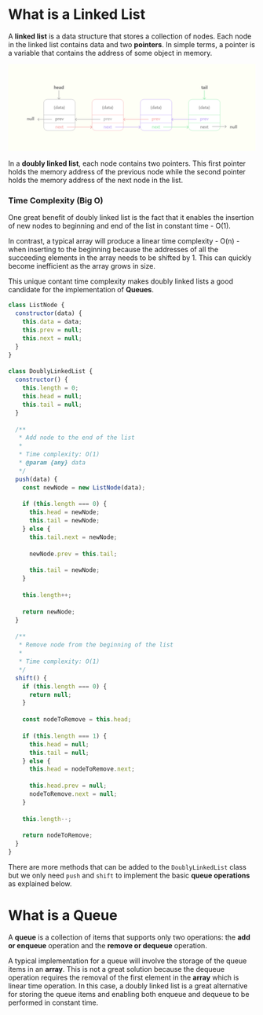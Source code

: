 # What is a Linked List

A **linked list** is a data structure that stores a collection of nodes. Each node in the linked list contains data and two **pointers**. In simple terms, a pointer is a variable that contains the address of some object in memory.

![Doubly Linked List](https://github.com/elishaking/tech-articles/blob/master/doubly%20linked%20lists.png?raw=true)

In a **doubly linked list**, each node contains two pointers. This first pointer holds the memory address of the previous node while the second pointer holds the memory address of the next node in the list.

### Time Complexity (Big O)

One great benefit of doubly linked list is the fact that it enables the insertion of new nodes to beginning and end of the list in constant time - O(1).

In contrast, a typical array will produce a linear time complexity - O(n) - when inserting to the beginning because the addresses of all the succeeding elements in the array needs to be shifted by 1. This can quickly become inefficient as the array grows in size.

This unique contant time complexity makes doubly linked lists a good candidate for the implementation of **Queues**.

```javascript
class ListNode {
  constructor(data) {
    this.data = data;
    this.prev = null;
    this.next = null;
  }
}

class DoublyLinkedList {
  constructor() {
    this.length = 0;
    this.head = null;
    this.tail = null;
  }

  /**
   * Add node to the end of the list
   *
   * Time complexity: O(1)
   * @param {any} data
   */
  push(data) {
    const newNode = new ListNode(data);

    if (this.length === 0) {
      this.head = newNode;
      this.tail = newNode;
    } else {
      this.tail.next = newNode;

      newNode.prev = this.tail;

      this.tail = newNode;
    }

    this.length++;

    return newNode;
  }

  /**
   * Remove node from the beginning of the list
   *
   * Time complexity: O(1)
   */
  shift() {
    if (this.length === 0) {
      return null;
    }

    const nodeToRemove = this.head;

    if (this.length === 1) {
      this.head = null;
      this.tail = null;
    } else {
      this.head = nodeToRemove.next;

      this.head.prev = null;
      nodeToRemove.next = null;
    }

    this.length--;

    return nodeToRemove;
  }
}
```

There are more methods that can be added to the `DoublyLinkedList` class but we only need `push` and `shift` to implement the basic **queue operations** as explained below.

# What is a Queue

A **queue** is a collection of items that supports only two operations: the **add or enqueue** operation and the **remove or dequeue** operation.

A typical implementation for a queue will involve the storage of the queue items in an **array**. This is not a great solution because the dequeue operation requires the removal of the first element in the **array** which is linear time operation. In this case, a doubly linked list is a great alternative for storing the queue items and enabling both enqueue and dequeue to be performed in constant time.

```javascript
```
